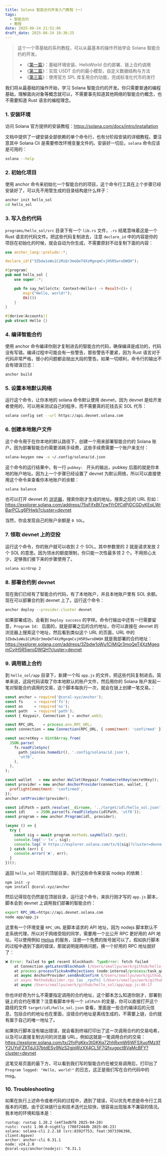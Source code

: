```yaml
---
title: Solana 智能合约开发入门教程（一）
tags:
  - 智能合约
  - 教程
date: 2025-06-24 21:51:06
draft_date: 2025-06-24 18:36:25
---
```



> 这个一个零基础的系列教程，可以从最基本的操作开始学会 Solana 智能合约的开发。
> 
> - 《[第一篇](/2025/06/24/Solana智能合约开发入门教程（一）/)》：基础环境安装、HelloWorld 合约部署、链上合约调用
> - 《[第二篇](/2025/06/26/Solana智能合约开发入门教程（二）/)》：实现 USDT 合约的最小模型，自定义数据结构与方法
> - 《[第三篇](/2025/06/28/Solana智能合约开发入门教程（三）/)》：使用官方 SPL 库复用合约功能，完成标准化代币的发行

我们将从最基础的操作开始，学习 Solana 智能合约的开发。你只需要普通的编程基础，理解面向对象等概念就可以，不需要事先知道其他网络的智能合约概念，也不需要知道 Rust 语言的编程理念。

### 1. 安装环境

访问 Solana 官方提供的安装教程：<https://solana.com/docs/intro/installation>

文档中提供了一键安装全部依赖的单个命令行，也有分阶段安装的详细教程。要注意其中 Solana Cli 是需要修改环境变量文件的。安装好一切后，`solana` 命令应该是可用的：

```bash
solana --help
```

### 2. 初始化项目

使用 anchor 命令来初始化一个智能合约的项目，这个命令行工具在上个步骤已经安装好了，可以先不用管生成的目录结构是什么样子：

```bash
anchor init hello_sol
cd hello_sol
```

### 3. 写入合约代码

`programs/hello_sol/src` 目录下有一个 `lib.rs` 文件，`.rs` 结尾意味着这是一个 Rust 语言的代码文件。把这些代码复制进去，注意 `declare_id` 中的内容是你的项目在初始化的时候，就会自动为你生成，不需要原封不动复制下面的内容：

```rust
use anchor_lang::prelude::*;

declare_id!("3Zbdw1oWu1CiMiQr3moQeT4XzMgeqmCvjH5R5wroDWQH");

#[program]
pub mod hello_sol {
    use super::*;

    pub fn say_hello(ctx: Context<Hello>) -> Result<()> {
        msg!("Hello, world!");
        Ok(())
    }
}

#[derive(Accounts)]
pub struct Hello {}
```

### 4. 编译智能合约

使用 anchor 命令编译你刚才复制进去的智能合约代码，确保编译是成功的，代码没有写错。编译过程中可能会有一些警告，那些警告不要紧，因为 Rust 语言对于代码非常严格，很小的问题都会抛出大段的警告。如果一切顺利，命令行的输出不会有错误日志：

```bash
anchor build
```

### 5. 设置本地默认网络

运行这个命令，让你本地的 solana 命令默认使用 devnet，因为 devnet 是给开发者使用的，可以用来测试自己的程序，而不需要真的花钱去买 SOL 代币：

```bash
solana config set --url https://api.devnet.solana.com
```

### 6. 创建本地账户文件

这个命令用于在你本地的默认路径下，创建一个用来部署智能合约的 Solana 账户。因为部署智能合约需要消耗手续费，这些手续费需要一个账户来支付：

```bash
solana-keygen new -o ~/.config/solana/id.json  
```

这个命令的运行结果中，有一行 `pubkey: ` 开头的输出，pubkey 后面的就是你本地的账户地址。因为上一个步骤已经设置了 devnet 为默认网络，所以可以直接使用这个命令来查看你本地账户的余额：

```bash
solana balance
```

也可以打开 devnet 的 [浏览器](https://explorer.solana.com/?cluster=devnet)，搜索你刚才生成的地址。搜索之后的 URL 形如：
https://explorer.solana.com/address/75sFifxBt7zw1YrDfCdPjDCGDyKEqLWrBarPCLg6PHwb?cluster=devnet


当然，你会发现自己的账户余额是 `0 SOL`。

### 7. 领取 devnet 上的空投

运行这个命令，你的账户就可以收到 2 个 SOL。其中参数里的 2 就是请求发放 2 个 SOL 的意思。因为领水的额度限制，你只能一次性最多领 2 个。不用担心太少，足够我们接下来的步骤使用了。

```bash
solana airdrop 2
```

### 8. 部署合约到 devnet

现在我们已经有了智能合约代码，有了本地账户，并且本地账户里有 SOL 余额。现在可以部署合约到 devnet 上了。运行这个命令：

```bash
anchor deploy --provider.cluster devnet 
```

如果部署成功，会看到 `Deploy success` 的字样。命令行输出中还有一行需要留意，`Program Id: ` 后面的，就是部署之后的合约地址，你可以直接在 devnet 的浏览器上搜索这个地址，然后看到类似这个 URL 的页面，URL 中的 `3Zbdw1oWu1CiMiQr3moQeT4XzMgeqmCvjH5R5wroDWQH` 就是我部署的合约地址：https://explorer.solana.com/address/3Zbdw1oWu1CiMiQr3moQeT4XzMgeqmCvjH5R5wroDWQH?cluster=devnet


### 9. 调用链上合约

到 `hello_sol/app` 目录下，新建一个叫 `app.js` 的文件，把这些代码复制进去。简单来说，这段代码读取了你本地默认的账户文件，然后用你的 Solana 账户发起一笔对智能合约调用的交易，这个脚本每执行一次，就会在链上创建一笔交易。：

```javascript
const anchor = require('@coral-xyz/anchor');
const fs     = require('fs');
const os     = require('os');
const path   = require('path');
const { Keypair, Connection } = anchor.web3;

const RPC_URL    = process.env.RPC_URL;
const connection = new Connection(RPC_URL, { commitment: 'confirmed' });

const secretKey = Uint8Array.from(
  JSON.parse(
    fs.readFileSync(
      path.join(os.homedir(), '.config/solana/id.json'),
      'utf8',
    ),
  ),
);

const wallet   = new anchor.Wallet(Keypair.fromSecretKey(secretKey));
const provider = new anchor.AnchorProvider(connection, wallet, {
  preflightCommitment: 'confirmed',
});
anchor.setProvider(provider);

const idlPath = path.resolve(__dirname, '../target/idl/hello_sol.json');
const idl     = JSON.parse(fs.readFileSync(idlPath, 'utf8'));
const program = new anchor.Program(idl, provider);

(async () => {
  try {
    const sig = await program.methods.sayHello().rpc();
    console.log('✅ tx', sig);
    console.log(`🌐 https://explorer.solana.com/tx/${sig}?cluster=devnet`);
  } catch (err) {
    console.error('❌', err);
  }
})();
```

返回 `hello_sol` 项目的顶层目录，执行这些命令来安装 nodejs 的依赖：

```
npm init -y 
npm install @coral-xyz/anchor
```

然后记得现在仍然是在顶层目录，运行这个命令，来执行刚才写的 `app.js` 脚本，脚本会到 devnet 上调用我们部署的智能合约：

```bash
export RPC_URL=https://api.devnet.solana.com
node app/app.js
```

这里有一个环境变量 `RPC_URL` 是脚本请求的 API 地址，因为 nodejs 脚本默认不走系统代理，所以对于网络受阻的同学，需要用一个比公开 RPC 更好用的 API 地址。可以使用例如 [Helius](https://www.helius.dev/) 的服务，注册一个免费的账号就可以了。假如执行脚本的过程中遇到下面的错误，那就说明是网络问题，换一个好用的 RPC 地址就好了：

```javascript
❌ Error: failed to get recent blockhash: TypeError: fetch failed
    at Connection.getLatestBlockhash (/Users/smallyu/work/github/hello_sol/node_modules/@solana/web3.js/lib/index.cjs.js:7236:13)
    at process.processTicksAndRejections (node:internal/process/task_queues:95:5)
    at async AnchorProvider.sendAndConfirm (/Users/smallyu/work/github/hello_sol/node_modules/@coral-xyz/anchor/dist/cjs/provider.js:89:35)
    at async MethodsBuilder.rpc [as _rpcFn] (/Users/smallyu/work/github/hello_sol/node_modules/@coral-xyz/anchor/dist/cjs/program/namespace/rpc.js:15:24)
    at async /Users/smallyu/work/github/hello_sol/app/app.js:40:17
```

你也许好奇为什么不需要指定调用的合约地址，这个脚本怎么知道你刚才，部署到链上的合约在哪里？注意看脚本中有一个 `idlPath` 的变量，你可以直接打开这个路径的文件 `target/idl/hello_sol.json` 查看，里面是一些合约编译后的元信息，包括合约的地址也在里面，没错合约地址是离线生成的，不需要上链，合约就有属于自己的唯一地址了。

如果执行脚本没有输出错误，就会看到终端打印出了这一次调用合约的交易哈希，以及可以直接复制访问的浏览器 URL，例如这就是一笔调用合约的交易：
https://explorer.solana.com/tx/2fnPgKkv3tGKKq72hhRxmW6WFSXuofMzXfY2UYoFZXTdJi37btdESy9NzS2gjpWzXX4CL5F7QfxugpctBVaMcBFY?cluster=devnet

这笔交易页面的最下方，可以看到我们写的智能合约在被交易调用后，打印出了 `Program logged: "Hello, world!"` 的日志，这正是我们写在合约代码中的 msg。

### 10. Troubleshooting

如果在执行上述命令或者代码的过程中，遇到了错误，可以优先考虑是命令行工具版本的问题。由于区块链行业和技术迭代比较快，很容易出现版本不兼容的情况。我本地的环境和版本是：

```text
rustup: rustup 1.28.2 (e4f3ad6f8 2025-04-28)
rustc: rustc 1.90.0-nightly (706f244db 2025-06-23)
solana: solana-cli 2.2.18 (src:8392f753; feat:3073396398, client:Agave)
archor: anchor-cli 0.31.1
node: v24.2.0
@coral-xyz/anchor(nodejs): ^0.31.1
```


